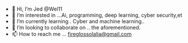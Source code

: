 - 👋 Hi, I’m Jed @Wel11
- 👀 I’m interested in ...Ai, programming, deep learning, cyber security,et
- 🌱 I’m currently learning . Cyber and machine learning..
- 💞️ I’m looking to collaborate on .. the aforementioned.
- 📫 How to reach me ... fireglossolalia@gmail.com

<!---
Wel11/Wel11 is a ✨ special ✨ repository because its `README.md` (this file) appears on your GitHub profile.
You can click the Preview link to take a look at your changes.
--->
